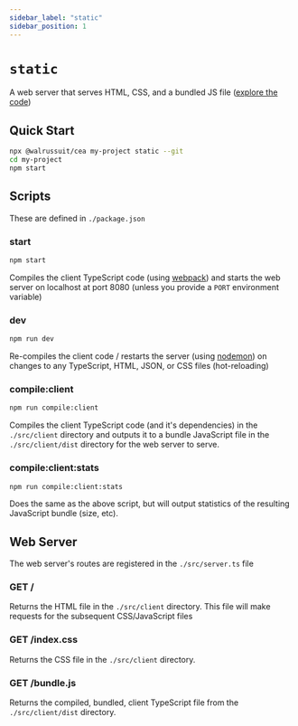 ```yaml
---
sidebar_label: "static"
sidebar_position: 1
---
```

# `static`

A web server that serves HTML, CSS, and a bundled JS file ([explore the code](https://github.com/Walrussuit101/create-express-app/tree/master/templates/static))

## Quick Start
```bash
npx @walrussuit/cea my-project static --git
cd my-project
npm start
```

## Scripts
These are defined in `./package.json`

### start
```bash
npm start
```
Compiles the client TypeScript code (using [webpack](https://webpack.js.org/)) and starts the web server on localhost at port 8080 (unless you provide a `PORT` environment variable)

### dev
```bash
npm run dev
```
Re-compiles the client code / restarts the server (using [nodemon](https://nodemon.io/)) on changes to any TypeScript, HTML, JSON, or CSS files (hot-reloading)

### compile:client
```bash
npm run compile:client
```
Compiles the client TypeScript code (and it's dependencies) in the `./src/client` directory and outputs it to a bundle JavaScript file in the `./src/client/dist` directory for the web server to serve.

### compile:client:stats
```bash
npm run compile:client:stats
```
Does the same as the above script, but will output statistics of the resulting JavaScript bundle (size, etc).

## Web Server
The web server's routes are registered in the `./src/server.ts` file

### GET /
Returns the HTML file in the `./src/client` directory. This file will make requests for the subsequent CSS/JavaScript files

### GET /index.css
Returns the CSS file in the `./src/client` directory.

### GET /bundle.js
Returns the compiled, bundled, client TypeScript file from the `./src/client/dist` directory.
